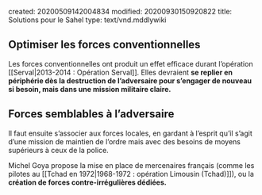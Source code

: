 created: 20200509142004834
modified: 20200930150920822
title: Solutions pour le Sahel
type: text/vnd.mddlywiki

## Optimiser les forces conventionnelles

Les forces conventionnelles ont produit un effet efficace durant l’opération [[Serval|2013-2014 : Opération Serval]]. Elles devraient **se replier en périphérie dès la destruction de l’adversaire pour s’engager de nouveau si besoin, mais dans une mission militaire claire.**

## Forces semblables à l’adversaire

Il faut ensuite s’associer aux forces locales, en gardant à l’esprit qu’il s’agit d’une mission de maintien de l’ordre mais avec des besoins de moyens supérieurs à ceux de la police.

Michel Goya propose la mise en place de mercenaires français (comme les pilotes au [[Tchad en 1972|1968-1972 : opération Limousin (Tchad)]]), ou la **création de forces contre-irrégulières dédiées.**